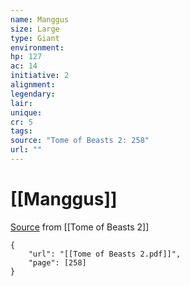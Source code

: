 ```yaml
---
name: Manggus
size: Large
type: Giant
environment: 
hp: 127
ac: 14
initiative: 2
alignment: 
legendary: 
lair: 
unique: 
cr: 5
tags: 
source: "Tome of Beasts 2: 258"
url: ""
---
```

# [[Manggus]]

[Source](zotero://open-pdf/library/items/9UQIAB6R?page=258) from [[Tome of Beasts 2]]

```pdf
{
	"url": "[[Tome of Beasts 2.pdf]]",
	"page": [258]
}
```

